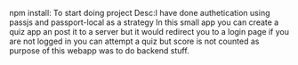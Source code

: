 npm install: To start doing project
Desc:I have done authetication using  passjs and passport-local as a strategy
In this small app you can create a quiz app an post it to a server but it would redirect you to a login page if you are not logged in
you can attempt a quiz but score is not counted as purpose of this webapp was to do backend stuff.